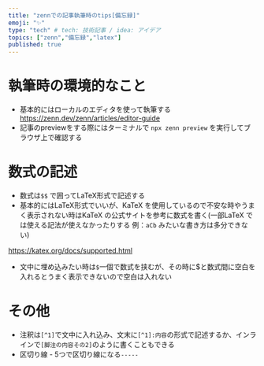 ```yaml
---
title: "zennでの記事執筆時のtips[備忘録]"
emoji: "✨"
type: "tech" # tech: 技術記事 / idea: アイデア
topics: ["zenn","備忘録","latex"]
published: true
---
```


# 執筆時の環境的なこと
- 基本的にはローカルのエディタを使って執筆する
https://zenn.dev/zenn/articles/editor-guide
- 記事のpreviewをする際にはターミナルで `npx zenn preview` を実行してブラウザ上で確認する

# 数式の記述
- 数式は`$$` で囲ってLaTeX形式で記述する
- 基本的にはLaTeX形式でいいが、KaTeX を使用しているので不安な時やうまく表示されない時はKaTeX の公式サイトを参考に数式を書く(一部LaTeX では使える記法が使えなかったりする 例：`aCb` みたいな書き方は多分できない)

https://katex.org/docs/supported.html

- 文中に埋め込みたい時は`$`一個で数式を挟むが、その時に$と数式間に空白を入れるとうまく表示できないので空白は入れない

# その他
- 注釈は`[^1]`で文中に入れ込み、文末に`[^1]:内容`の形式で記述するか、インラインで`[脚注の内容その2]`のように書くこともできる
- 区切り線 - 5つで区切り線になる`-----`